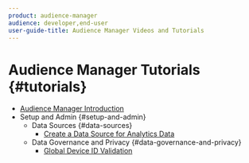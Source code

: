 ```yaml
---
product: audience-manager
audience: developer,end-user
user-guide-title: Audience Manager Videos and Tutorials
---
```


# Audience Manager Tutorials {#tutorials}

+ [Audience Manager Introduction](introduction.md)
+ Setup and Admin {#setup-and-admin}
  + Data Sources {#data-sources}
    + [Create a Data Source for Analytics Data](create-a-data-source-for-analytics-data.md)
  + Data Governance and Privacy {#data-governance-and-privacy}
    + [Global Device ID Validation](global-device-id-validation.md)